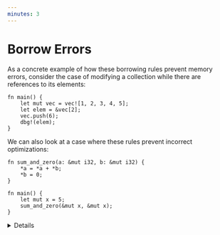```yaml
---
minutes: 3
---
```


# Borrow Errors

As a concrete example of how these borrowing rules prevent memory errors,
consider the case of modifying a collection while there are references to its
elements:

```rust,editable,compile_fail
fn main() {
    let mut vec = vec![1, 2, 3, 4, 5];
    let elem = &vec[2];
    vec.push(6);
    dbg!(elem);
}
```

We can also look at a case where these rules prevent incorrect optimizations:

```rust,editable,compile_fail
fn sum_and_zero(a: &mut i32, b: &mut i32) {
    *a = *a + *b;
    *b = 0;
}

fn main() {
    let mut x = 5;
    sum_and_zero(&mut x, &mut x);
}
```

<details>

- In the first case, modifying the collection by pushing new elements into it
  can potentially invalidate existing references to the collection's elements if
  the collection has to reallocate.

- In the second case, the aliasing rule prevents mis-compilation: The output of
  `sum_and_zero` depends on the ordering of the two operations, which means if
  the compiler swaps the order of these operations (which it's allowed to do) it
  changes the result.

  - The equivalent code in C exhibits undefined behavior, which may result in
    mis-compilation and unexpected behavior, even if it doesn't cause a crash.

  - Rust's aliasing rules provide strong guarantees about how references can
    alias, allowing the compiler to apply optimizations without breaking the
    semantics of your program.

</details>
